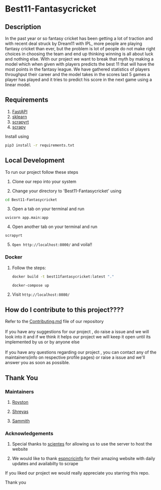 # Best11-Fantasycricket

## Description 

In the past year or so fantasy cricket has been getting a lot of traction and with recent deal struck by Dream11 with IPL, more people are playing fantasy cricket than ever, but the problem is lot of people do not make right choices in choosing the team and end up thinking winning is all about luck and nothing else. With our project we want to break that myth by making a model which when given with players predicts the best 11 that will have the most points in the fantasy league. We have gathered statistics of players throughput their career and the model takes in the scores last 5 games a player has played and it tries to predict his score in the next game using a linear model. 

## Requirements

1. [FastAPI](https://fastapi.tiangolo.com/)
2. [sklearn](https://scikit-learn.org/stable/)
3. [scrapyrt](https://scrapyrt.readthedocs.io/en/stable/) 
4. [scrapy](https://docs.scrapy.org/en/latest/)

Install using </br>
```bash
pip3 install -r requirements.txt
```

## Local Development

To run our project follow these steps

1. Clone our repo into your system  
 
2. Change your directory to 'Best11-Fantasycricket' using
```bash
cd Best11-Fantasycricket
``` 

3. Open a tab on your terminal and run 

`uvicorn app.main:app`

4. Open another tab on your terminal and run

`scrapyrt`

5. `Open http://localhost:8000/`  and voila!! 

### Docker

1. Follow the steps:
	```bash
	docker build -t best11fantasycricket:latest "." 
	```

	```bash
	docker-compose up
	```

2. Visit `http://localhost:8080/`


## How do I contribute to this project????

Refer to the [Contributing.md](https://github.com/HackerSpace-PESU/Best11-Fantasycricket/blob/master/.github/CONTRIBUTING.md) file of our repository 
</br></br>
If you have any suggestions for our project , do raise a issue and we will look into it and if we think it helps our project we will keep it open until its implemented by us or by anyone else 
</br></br>
If you have any questions regarding our project , you can contact any of the maintainers(info on respective profile pages) or raise a issue and we'll answer you as soon as possible.  

## Thank You 

### Maintainers
	
1. [Royston](https://github.com/lucasace)

2. [Shreyas](https://github.com/SRP457)

3. [Sammith](https://github.com/SammithSB)</br>

### Acknowledgements

1. Special thanks to [scientes](https://github.com/scientes) for allowing us to use the server to host the website

2. We would like to thank [espncricinfo](https://www.espncricinfo.com/) for their amazing website with daily updates and availabilty to scrape 

If you liked our project we would really appreciate you starring this repo.

Thank you
